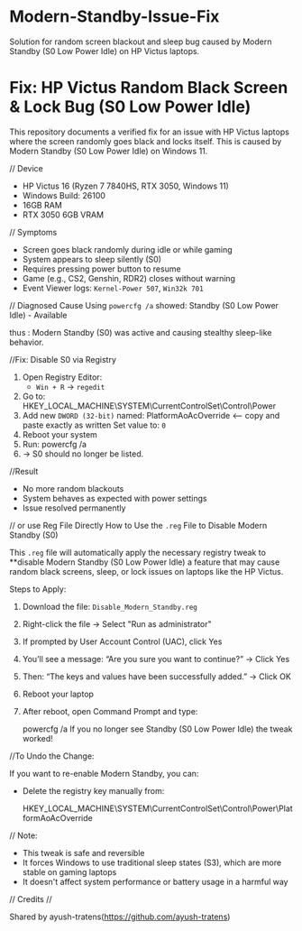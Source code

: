 # Modern-Standby-Issue-Fix
Solution for random screen blackout and sleep bug caused by Modern Standby (S0 Low Power Idle) on HP Victus laptops.
# Fix: HP Victus Random Black Screen & Lock Bug (S0 Low Power Idle)

This repository documents a verified fix for an issue with HP Victus laptops where the screen randomly goes black and locks itself. This is caused by Modern Standby (S0 Low Power Idle) on Windows 11.

// Device

- HP Victus 16 (Ryzen 7 7840HS, RTX 3050, Windows 11)
- Windows Build: 26100
- 16GB RAM
- RTX 3050 6GB VRAM

// Symptoms

- Screen goes black randomly during idle or while gaming
- System appears to sleep silently (S0)
- Requires pressing power button to resume
- Game (e.g., CS2, Genshin, RDR2) closes without warning
- Event Viewer logs: `Kernel-Power 507`, `Win32k 701`

// Diagnosed Cause
Using `powercfg /a` showed:
Standby (S0 Low Power Idle) - Available

thus :
Modern Standby (S0) was active and causing stealthy sleep-like behavior.

//Fix: Disable S0 via Registry

1. Open Registry Editor:
   - `Win + R` → `regedit`
2. Go to: HKEY_LOCAL_MACHINE\SYSTEM\CurrentControlSet\Control\Power
3.  Add new `DWORD (32-bit)` named: PlatformAoAcOverride    <-- copy and paste exactly as written
Set value to: `0`
4. Reboot your system
5. Run: powercfg /a
6. → S0 should no longer be listed.

//Result

- No more random blackouts
- System behaves as expected with power settings
- Issue resolved permanently

// or use Reg File Directly
How to Use the `.reg` File to Disable Modern Standby (S0)

This `.reg` file will automatically apply the necessary registry tweak to **disable Modern Standby (S0 Low Power Idle) a feature that may cause random black screens, sleep, or lock issues on laptops like the HP Victus.

Steps to Apply:

1. Download the file:
   `Disable_Modern_Standby.reg`

2. Right-click the file → Select "Run as administrator"

3. If prompted by User Account Control (UAC), click Yes

4. You’ll see a message:
   “Are you sure you want to continue?” → Click Yes

5. Then:
   “The keys and values have been successfully added.” → Click OK
6. Reboot your laptop

7. After reboot, open Command Prompt and type:

   powercfg /a
   If you no longer see
   Standby (S0 Low Power Idle)
   the tweak worked!

//To Undo the Change:

If you want to re-enable Modern Standby, you can:

* Delete the registry key manually from:

  
  HKEY_LOCAL_MACHINE\SYSTEM\CurrentControlSet\Control\Power\PlatformAoAcOverride
  

// Note:

* This tweak is safe and reversible
* It forces Windows to use traditional sleep states (S3), which are more stable on gaming laptops
* It doesn't affect system performance or battery usage in a harmful way




// Credits //

Shared by ayush-tratens(https://github.com/ayush-tratens)






 


